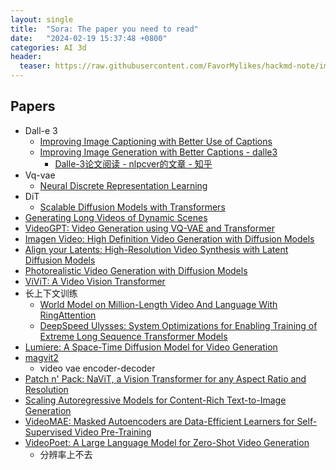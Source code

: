 ```yaml
---
layout: single
title:  "Sora: The paper you need to read"
date:   "2024-02-19 15:37:48 +0800"
categories: AI 3d
header:
  teaser: https://raw.githubusercontent.com/FavorMylikes/hackmd-note/img/img20240209185739.png
---
```


## Papers

- Dall-e 3
  - [Improving Image Captioning with Better Use of Captions
](https://arxiv.org/abs/2006.11807)
  - [Improving Image Generation with Better Captions - dalle3](https://cdn.openai.com/papers/dall-e-3.pdf)
    - [Dalle-3论文阅读 - nlpcver的文章 - 知乎](https://zhuanlan.zhihu.com/p/682703025)
- Vq-vae
  - [Neural Discrete Representation Learning](https://arxiv.org/abs/1711.00937)
- DiT
  - [Scalable Diffusion Models with Transformers](https://arxiv.org/abs/2212.09748)
- [Generating Long Videos of Dynamic Scenes](https://arxiv.org/abs/2206.03429)
- [VideoGPT: Video Generation using VQ-VAE and Transformer](https://arxiv.org/abs/2104.10157)
- [Imagen Video: High Definition Video Generation with Diffusion Models](https://arxiv.org/abs/2210.02303)
- [Align your Latents: High-Resolution Video Synthesis with Latent Diffusion Models](https://arxiv.org/abs/2304.08818)
- [Photorealistic Video Generation with Diffusion Models](https://arxiv.org/abs/2312.06662)
- [ViViT: A Video Vision Transformer](https://arxiv.org/abs/2103.15691)
- 长上下文训练
  - [World Model on Million-Length Video And Language With RingAttention](https://arxiv.org/abs/2402.08268)
  - [DeepSpeed Ulysses: System Optimizations for Enabling Training of Extreme Long Sequence Transformer Models](https://arxiv.org/abs/2309.14509)
- [Lumiere: A Space-Time Diffusion Model for Video Generation](https://arxiv.org/abs/2401.12945)
- [magvit2](https://github.com/lucidrains/magvit2-pytorch)
  - video vae encoder-decoder
- [Patch n' Pack: NaViT, a Vision Transformer for any Aspect Ratio and Resolution](https://arxiv.org/abs/2307.06304)
- [Scaling Autoregressive Models for Content-Rich Text-to-Image Generation](https://arxiv.org/abs/2206.10789)
- [VideoMAE: Masked Autoencoders are Data-Efficient Learners for Self-Supervised Video Pre-Training](https://arxiv.org/abs/2203.12602)
- [VideoPoet: A Large Language Model for Zero-Shot Video Generation](https://arxiv.org/abs/2312.14125)
  - 分辨率上不去
